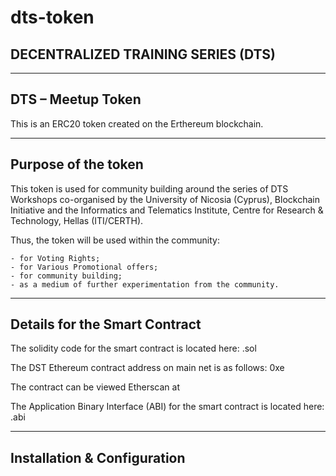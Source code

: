 # dts-token

DECENTRALIZED TRAINING SERIES (DTS)
-----------------------------------------

--------
DTS – Meetup Token 
--------

This is an ERC20 token created on the Erthereum blockchain. 

--------
Purpose of the token
--------

This token is used for community building around the series of DTS Workshops co-organised by the University of Nicosia (Cyprus), Blockchain Initiative and the Informatics and Telematics Institute, Centre for Research & Technology, Hellas (ITI/CERTH).

Thus, the token will be used within the community:

	- for Voting Rights;
	- for Various Promotional offers;
	- for community building;
	- as a medium of further experimentation from the community.
	
--------
Details for the Smart Contract
--------

The solidity code for the smart contract is located here:
<filename>.sol

The DST Ethereum contract address on main net is as follows:
0xe<DevOP Ethereum Address>

The contract can be viewed Etherscan at <etherscan link here>

The Application Binary Interface (ABI) for the smart contract is located here: <filename>.abi

--------
Installation & Configuration
--------
  
